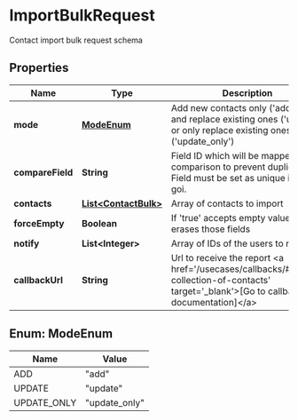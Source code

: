 

# ImportBulkRequest

Contact import bulk request schema

## Properties

| Name | Type | Description | Notes |
|------------ | ------------- | ------------- | -------------|
|**mode** | [**ModeEnum**](#ModeEnum) | Add new contacts only (&#39;add&#39;), add and replace existing ones (&#39;update&#39;) or only replace existing ones (&#39;update_only&#39;) |  |
|**compareField** | **String** | Field ID which will be mapped for comparison to prevent duplicates. Field must be set as unique in E-goi. |  |
|**contacts** | [**List&lt;ContactBulk&gt;**](ContactBulk.md) | Array of contacts to import |  |
|**forceEmpty** | **Boolean** | If &#39;true&#39; accepts empty values and erases those fields |  [optional] |
|**notify** | **List&lt;Integer&gt;** | Array of IDs of the users to notify |  [optional] |
|**callbackUrl** | **String** | Url to receive the report &lt;a href&#x3D;&#39;/usecases/callbacks/#import-collection-of-contacts&#39; target&#x3D;&#39;_blank&#39;&gt;[Go to callback documentation]&lt;/a&gt; |  [optional] |



## Enum: ModeEnum

| Name | Value |
|---- | -----|
| ADD | &quot;add&quot; |
| UPDATE | &quot;update&quot; |
| UPDATE_ONLY | &quot;update_only&quot; |




